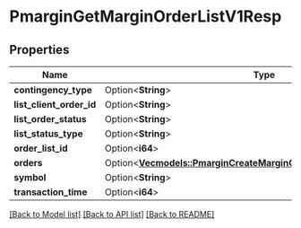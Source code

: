 # PmarginGetMarginOrderListV1Resp

## Properties

Name | Type | Description | Notes
------------ | ------------- | ------------- | -------------
**contingency_type** | Option<**String**> |  | [optional]
**list_client_order_id** | Option<**String**> |  | [optional]
**list_order_status** | Option<**String**> |  | [optional]
**list_status_type** | Option<**String**> |  | [optional]
**order_list_id** | Option<**i64**> |  | [optional]
**orders** | Option<[**Vec<models::PmarginCreateMarginOrderOcoV1RespOrdersInner>**](PmarginCreateMarginOrderOcoV1Resp_orders_inner.md)> |  | [optional]
**symbol** | Option<**String**> |  | [optional]
**transaction_time** | Option<**i64**> |  | [optional]

[[Back to Model list]](../README.md#documentation-for-models) [[Back to API list]](../README.md#documentation-for-api-endpoints) [[Back to README]](../README.md)


